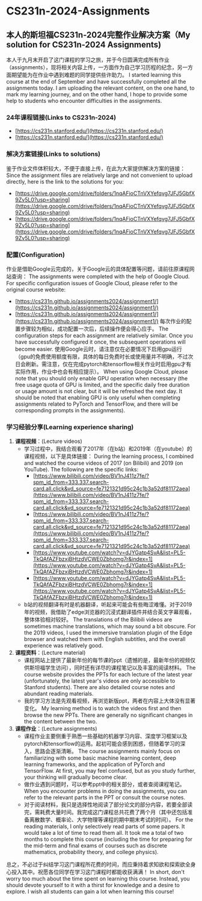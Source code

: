 # CS231n-2024-Assignments
## 本人的斯坦福CS231n-2024完整作业解决方案（My solution for CS231n-2024 Assignments)
本人于九月末开启了这门课程的学习之旅，并于今日圆满完成所有作业（assignments），现将相关内容上传，一方面作为自己学习历程的纪念，另一方面期望能为在作业中遇到难题的同学提供些许助力。
I started learning this course at the end of September and have successfully completed all the assignments today. I am uploading the relevant content, on the one hand, to mark my learning journey, and on the other hand, I hope to provide some help to students who encounter difficulties in the assignments.

### 24年课程链接(Links to CS231n-2024)
- [https://cs231n.stanford.edu/](https://cs231n.stanford.edu/)
- [https://cs231n.stanford.edu/](https://cs231n.stanford.edu/)

### 解决方案链接(Links to solutions)
鉴于作业文件体积较大，不便于直接上传，在此为大家提供解决方案的链接：
Since the assignment files are relatively large and not convenient to upload directly, here is the link to the solutions for you:
- [https://drive.google.com/drive/folders/1nqAFioCTnVXYefqvg7JFJ5GbfX9Zv5L0?usp=sharing](https://drive.google.com/drive/folders/1nqAFioCTnVXYefqvg7JFJ5GbfX9Zv5L0?usp=sharing)
- [https://drive.google.com/drive/folders/1nqAFioCTnVXYefqvg7JFJ5GbfX9Zv5L0?usp=sharing](https://drive.google.com/drive/folders/1nqAFioCTnVXYefqvg7JFJ5GbfX9Zv5L0?usp=sharing)

### 配置(Configuration)
作业是借助Google云完成的，关于Google云的具体配置等问题，请前往原课程网站查询：
The assignments were completed with the help of Google Cloud. For specific configuration issues of Google Cloud, please refer to the original course website:
- [https://cs231n.github.io/assignments2024/assignment1/](https://cs231n.github.io/assignments2024/assignment1/)
- [https://cs231n.github.io/assignments2024/assignment1/](https://cs231n.github.io/assignments2024/assignment1/)
每次作业的配置步骤较为相似，成功配置一次后，后续操作便会得心应手。
The configuration steps for each assignment are relatively similar. Once you have successfully configured it once, the subsequent operations will become easier.
使用Google云时，请注意仅在必要情况下启用gpu运行（gpu的免费使用额度有限，具体的每日免费时长或使用量并不明确，不过次日会刷新。需注意，仅在完成pytorch和tensorflow相关作业时启用gpu才有实际作用，作业中也会有相应提示）。
When using Google Cloud, please note that you should only enable GPU operation when necessary (the free usage quota of GPU is limited, and the specific daily free duration or usage amount is not clear, but it will be refreshed the next day. It should be noted that enabling GPU is only useful when completing assignments related to PyTorch and TensorFlow, and there will be corresponding prompts in the assignments).

### 学习经验分享(Learning experience sharing)
1. **课程视频**：(Lecture videos)
    - 学习过程中，我结合观看了2017年（在b站）和2019年（在youtube）的课程视频，以下是具体链接：
During the learning process, I combined and watched the course videos of 2017 (on Bilibili) and 2019 (on YouTube). The following are the specific links:
        - [https://www.bilibili.com/video/BV1nJ411z7fe/?spm_id_from=333.337.search-card.all.click&vd_source=fe7121321d95c24c1b3a52df81172aea](https://www.bilibili.com/video/BV1nJ411z7fe/?spm_id_from=333.337.search-card.all.click&vd_source=fe7121321d95c24c1b3a52df81172aea)
        - [https://www.bilibili.com/video/BV1nJ411z7fe/?spm_id_from=333.337.search-card.all.click&vd_source=fe7121321d95c24c1b3a52df81172aea](https://www.bilibili.com/video/BV1nJ411z7fe/?spm_id_from=333.337.search-card.all.click&vd_source=fe7121321d95c24c1b3a52df81172aea)
        - [https://www.youtube.com/watch?v=dJYGatp4SvA&list=PL5-TkQAfAZFbzxjBHtzdVCWE0Zbhomg7r&index=1](https://www.youtube.com/watch?v=dJYGatp4SvA&list=PL5-TkQAfAZFbzxjBHtzdVCWE0Zbhomg7r&index=1)
        - [https://www.youtube.com/watch?v=dJYGatp4SvA&list=PL5-TkQAfAZFbzxjBHtzdVCWE0Zbhomg7r&index=1](https://www.youtube.com/watch?v=dJYGatp4SvA&list=PL5-TkQAfAZFbzxjBHtzdVCWE0Zbhomg7r&index=1)
    - b站的视频翻译有时是机器翻译，听起来可能会有些晦涩难懂。对于2019年的视频，我借助了edge浏览器的沉浸式翻译插件并结合英文字幕观看，整体体验相对较好。
The translations of the Bilibili videos are sometimes machine translations, which may sound a bit obscure. For the 2019 videos, I used the immersive translation plugin of the Edge browser and watched them with English subtitles, and the overall experience was relatively good.
2. **课程资料**：(Lecture material)
    - 课程网站上提供了最新年份的每节课的ppt（遗憾的是，最新年份的视频仅供斯坦福学生访问），同时还有详尽的课程笔记以及丰富的阅读材料。
The course website provides the PPTs for each lecture of the latest year (unfortunately, the latest year's videos are only accessible to Stanford students). There are also detailed course notes and abundant reading materials.
    - 我的学习方法是先观看视频，再浏览新版ppt，两者在内容上大体没有显著变化。
My learning method is to watch the videos first and then browse the new PPTs. There are generally no significant changes in the content between the two.
3. **课程作业**：(Lecture assignments)
    - 课程作业主要侧重于熟悉一些基础的机器学习内容、深度学习框架以及pytorch和tensorflow的运用。起初可能会感到困惑，但随着学习的深入，思路会逐渐清晰。
The course assignments mainly focus on familiarizing with some basic machine learning content, deep learning frameworks, and the application of PyTorch and TensorFlow. At first, you may feel confused, but as you study further, your thinking will gradually become clear.
    - 做作业遇到问题时，可以参考ppt中的相关部分，或者查阅课程笔记。
When you encounter problems in doing the assignments, you can refer to the relevant parts in the PPT or consult the course notes.
    - 对于阅读材料，我只是选择性地阅读了部分论文的部分内容，若要全部读完，需耗费大量时间。我完成这门课程总共花费了两个月（其中还包括准备离散数学、概率论、大学物理等课程的期中期末考试的时间）。
For the reading materials, I only selectively read parts of some papers. It would take a lot of time to read them all. It took me a total of two months to complete this course (including the time for preparing for the mid-term and final exams of courses such as discrete mathematics, probability theory, and college physics).

总之，不必过于纠结学习这门课程所花费的时间，而应秉持着求知欲和探索欲全身心投入其中。祝愿各位同学在学习这门课程时都能收获满满！ 
In short, don't worry too much about the time spent on learning this course. Instead, you should devote yourself to it with a thirst for knowledge and a desire to explore. I wish all students can gain a lot when learning this course! 
